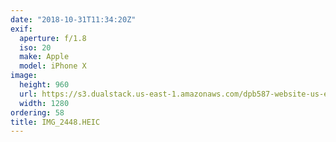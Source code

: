 ```yaml
---
date: "2018-10-31T11:34:20Z"
exif:
  aperture: f/1.8
  iso: 20
  make: Apple
  model: iPhone X
image:
  height: 960
  url: https://s3.dualstack.us-east-1.amazonaws.com/dpb587-website-us-east-1/asset/gallery/2018-europe-trip/f9491fc2-0928-ed67-dcdf-1495f67e3a28~1280.jpg
  width: 1280
ordering: 58
title: IMG_2448.HEIC
---
```

